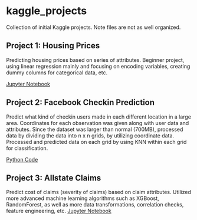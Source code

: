 # kaggle_projects

Collection of initial Kaggle projects. Note files are not as well organized.

## Project 1: Housing Prices
Predicting housing prices based on series of attributes. Beginner project, using linear regression mainly and focusing on encoding variables, creating dummy columns for categorical data, etc. 

[Jupyter Notebook](https://github.com/leyldy/kaggle_projects/blob/master/Housing/Final_Housing_htmlreport.pdf)


## Project 2: Facebook Checkin Prediction
Predict what kind of checkin users made in each different location in a large area. Coordinates for each observation was given along with user data and attributes. Since the dataset was larger than normal (700MB), processed data by dividing the data into n x n grids, by utilizing coordinate data. Processed and predicted data on each grid by using KNN within each grid for classification.

[Python Code](https://github.com/leyldy/kaggle_projects/blob/master/Facebook/Facebook-Project.py)


## Project 3: Allstate Claims
Predict cost of claims (severity of claims) based on claim attributes. Utilized more advanced machine learning algorithms such as XGBoost, RandomForest, as well as more data transformations, correlation checks, feature engineering, etc.
[Jupyter Notebook](https://github.com/leyldy/kaggle_projects/blob/master/allstate/allstate_jong_final_htmlreport.pdf)
